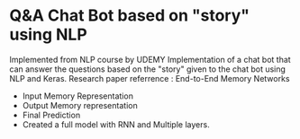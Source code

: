 # Q&A Chat Bot based on "story" using NLP
Implemented from NLP course by UDEMY
Implementation of a chat bot that can answer the questions based on the "story" given to the chat bot using NLP and Keras. 
Research paper referrence : End-to-End Memory Networks
- Input Memory Representation
- Output Memory representation
- Final Prediction
- Created a full model with RNN and Multiple layers. 
